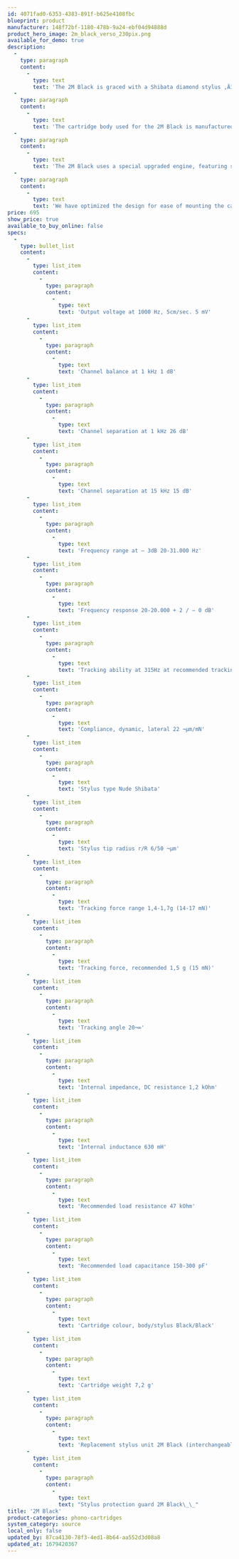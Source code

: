 ```yaml
---
id: 4071fad0-6353-4383-891f-b625e4108fbc
blueprint: product
manufacturer: 148f72bf-1180-478b-9a24-ebf04d94888d
product_hero_image: 2m_black_verso_230pix.png
available_for_demo: true
description:
  -
    type: paragraph
    content:
      -
        type: text
        text: 'The 2M Black is graced with a Shibata diamond stylus ‚Äì the same diamond as on the acclaimed MC Jubilee. Its slim, highly polished profile allows an exceedingly wide contact area to the groove walls and ensures notably detailed reproduction throughout the spectrum, including even the most high frequency groove information.'
  -
    type: paragraph
    content:
      -
        type: text
        text: 'The cartridge body used for the 2M Black is manufactured from a newly-developed Lexan DMX Piano Black, a revolutionary material which ensures high rigidity while eliminating unwanted resonances.'
  -
    type: paragraph
    content:
      -
        type: text
        text: 'The 2M Black uses a special upgraded engine, featuring split pole pins with a silver plated copper wire.'
  -
    type: paragraph
    content:
      -
        type: text
        text: 'We have optimized the design for ease of mounting the cartridge, and the weight and size to fit the most common turntables on the market today. The 2M Series provides excellent compatibility when used in an assortment of playback systems and with a wide variety of phono preamps.'
price: 695
show_price: true
available_to_buy_online: false
specs:
  -
    type: bullet_list
    content:
      -
        type: list_item
        content:
          -
            type: paragraph
            content:
              -
                type: text
                text: 'Output voltage at 1000 Hz, 5cm/sec. 5 mV'
      -
        type: list_item
        content:
          -
            type: paragraph
            content:
              -
                type: text
                text: 'Channel balance at 1 kHz 1 dB'
      -
        type: list_item
        content:
          -
            type: paragraph
            content:
              -
                type: text
                text: 'Channel separation at 1 kHz 26 dB'
      -
        type: list_item
        content:
          -
            type: paragraph
            content:
              -
                type: text
                text: 'Channel separation at 15 kHz 15 dB'
      -
        type: list_item
        content:
          -
            type: paragraph
            content:
              -
                type: text
                text: 'Frequency range at – 3dB 20-31.000 Hz'
      -
        type: list_item
        content:
          -
            type: paragraph
            content:
              -
                type: text
                text: 'Frequency response 20-20.000 + 2 / – 0 dB'
      -
        type: list_item
        content:
          -
            type: paragraph
            content:
              -
                type: text
                text: 'Tracking ability at 315Hz at recommended tracking force 80 ¬µm'
      -
        type: list_item
        content:
          -
            type: paragraph
            content:
              -
                type: text
                text: 'Compliance, dynamic, lateral 22 ¬µm/mN'
      -
        type: list_item
        content:
          -
            type: paragraph
            content:
              -
                type: text
                text: 'Stylus type Nude Shibata'
      -
        type: list_item
        content:
          -
            type: paragraph
            content:
              -
                type: text
                text: 'Stylus tip radius r/R 6/50 ¬µm'
      -
        type: list_item
        content:
          -
            type: paragraph
            content:
              -
                type: text
                text: 'Tracking force range 1,4-1,7g (14-17 mN)'
      -
        type: list_item
        content:
          -
            type: paragraph
            content:
              -
                type: text
                text: 'Tracking force, recommended 1,5 g (15 mN)'
      -
        type: list_item
        content:
          -
            type: paragraph
            content:
              -
                type: text
                text: 'Tracking angle 20¬∞'
      -
        type: list_item
        content:
          -
            type: paragraph
            content:
              -
                type: text
                text: 'Internal impedance, DC resistance 1,2 kOhm'
      -
        type: list_item
        content:
          -
            type: paragraph
            content:
              -
                type: text
                text: 'Internal inductance 630 mH'
      -
        type: list_item
        content:
          -
            type: paragraph
            content:
              -
                type: text
                text: 'Recommended load resistance 47 kOhm'
      -
        type: list_item
        content:
          -
            type: paragraph
            content:
              -
                type: text
                text: 'Recommended load capacitance 150-300 pF'
      -
        type: list_item
        content:
          -
            type: paragraph
            content:
              -
                type: text
                text: 'Cartridge colour, body/stylus Black/Black'
      -
        type: list_item
        content:
          -
            type: paragraph
            content:
              -
                type: text
                text: 'Cartridge weight 7,2 g'
      -
        type: list_item
        content:
          -
            type: paragraph
            content:
              -
                type: text
                text: 'Replacement stylus unit 2M Black (interchangeable with 2M Bronze)'
      -
        type: list_item
        content:
          -
            type: paragraph
            content:
              -
                type: text
                text: "Stylus protection guard 2M Black\_\_"
title: '2M Black'
product-categories: phono-cartridges
system_category: source
local_only: false
updated_by: 87ca4130-78f3-4ed1-8b64-aa552d3d08a8
updated_at: 1679420367
---
```

